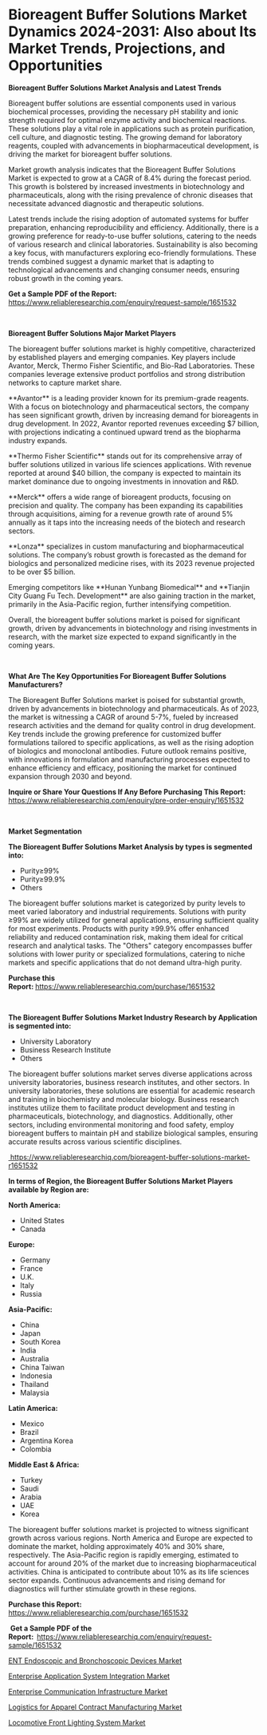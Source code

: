 <p><h1>Bioreagent Buffer Solutions Market Dynamics 2024-2031: Also about Its Market Trends, Projections, and Opportunities</h1></p><p><strong>Bioreagent Buffer Solutions Market Analysis and Latest Trends</strong></p>
<p><p>Bioreagent buffer solutions are essential components used in various biochemical processes, providing the necessary pH stability and ionic strength required for optimal enzyme activity and biochemical reactions. These solutions play a vital role in applications such as protein purification, cell culture, and diagnostic testing. The growing demand for laboratory reagents, coupled with advancements in biopharmaceutical development, is driving the market for bioreagent buffer solutions.</p><p>Market growth analysis indicates that the Bioreagent Buffer Solutions Market is expected to grow at a CAGR of 8.4% during the forecast period. This growth is bolstered by increased investments in biotechnology and pharmaceuticals, along with the rising prevalence of chronic diseases that necessitate advanced diagnostic and therapeutic solutions. </p><p>Latest trends include the rising adoption of automated systems for buffer preparation, enhancing reproducibility and efficiency. Additionally, there is a growing preference for ready-to-use buffer solutions, catering to the needs of various research and clinical laboratories. Sustainability is also becoming a key focus, with manufacturers exploring eco-friendly formulations. These trends combined suggest a dynamic market that is adapting to technological advancements and changing consumer needs, ensuring robust growth in the coming years.</p></p>
<p><strong>Get a Sample PDF of the Report:&nbsp;</strong> <a href="https://www.reliableresearchiq.com/enquiry/request-sample/1651532?utm_campaign=1159&utm_medium=2&utm_source=Github&utm_content=ia&utm_term=08122024&utm_id=bioreagent-buffer-solutions">https://www.reliableresearchiq.com/enquiry/request-sample/1651532</a></p>
<p>&nbsp;</p>
<p><strong>Bioreagent Buffer Solutions Major Market Players</strong></p>
<p><p>The bioreagent buffer solutions market is highly competitive, characterized by established players and emerging companies. Key players include Avantor, Merck, Thermo Fisher Scientific, and Bio-Rad Laboratories. These companies leverage extensive product portfolios and strong distribution networks to capture market share.</p><p>**Avantor** is a leading provider known for its premium-grade reagents. With a focus on biotechnology and pharmaceutical sectors, the company has seen significant growth, driven by increasing demand for bioreagents in drug development. In 2022, Avantor reported revenues exceeding $7 billion, with projections indicating a continued upward trend as the biopharma industry expands.</p><p>**Thermo Fisher Scientific** stands out for its comprehensive array of buffer solutions utilized in various life sciences applications. With revenue reported at around $40 billion, the company is expected to maintain its market dominance due to ongoing investments in innovation and R&D.</p><p>**Merck** offers a wide range of bioreagent products, focusing on precision and quality. The company has been expanding its capabilities through acquisitions, aiming for a revenue growth rate of around 5% annually as it taps into the increasing needs of the biotech and research sectors.</p><p>**Lonza** specializes in custom manufacturing and biopharmaceutical solutions. The company’s robust growth is forecasted as the demand for biologics and personalized medicine rises, with its 2023 revenue projected to be over $5 billion.</p><p>Emerging competitors like **Hunan Yunbang Biomedical** and **Tianjin City Guang Fu Tech. Development** are also gaining traction in the market, primarily in the Asia-Pacific region, further intensifying competition.</p><p>Overall, the bioreagent buffer solutions market is poised for significant growth, driven by advancements in biotechnology and rising investments in research, with the market size expected to expand significantly in the coming years.</p></p>
<p>&nbsp;</p>
<p><strong>What Are The Key Opportunities For Bioreagent Buffer Solutions Manufacturers?</strong></p>
<p><p>The Bioreagent Buffer Solutions market is poised for substantial growth, driven by advancements in biotechnology and pharmaceuticals. As of 2023, the market is witnessing a CAGR of around 5-7%, fueled by increased research activities and the demand for quality control in drug development. Key trends include the growing preference for customized buffer formulations tailored to specific applications, as well as the rising adoption of biologics and monoclonal antibodies. Future outlook remains positive, with innovations in formulation and manufacturing processes expected to enhance efficiency and efficacy, positioning the market for continued expansion through 2030 and beyond.</p></p>
<p><strong>Inquire or Share Your Questions If Any Before Purchasing This Report:</strong> <a href="https://www.reliableresearchiq.com/enquiry/pre-order-enquiry/1651532?utm_campaign=1159&utm_medium=2&utm_source=Github&utm_content=ia&utm_term=08122024&utm_id=bioreagent-buffer-solutions">https://www.reliableresearchiq.com/enquiry/pre-order-enquiry/1651532</a></p>
<p>&nbsp;</p>
<p><strong>Market Segmentation</strong></p>
<p><strong>The Bioreagent Buffer Solutions Market Analysis by types is segmented into:</strong></p>
<p><ul><li>Purity≥99%</li><li>Purity≥99.9%</li><li>Others</li></ul></p>
<p><p>The bioreagent buffer solutions market is categorized by purity levels to meet varied laboratory and industrial requirements. Solutions with purity ≥99% are widely utilized for general applications, ensuring sufficient quality for most experiments. Products with purity ≥99.9% offer enhanced reliability and reduced contamination risk, making them ideal for critical research and analytical tasks. The "Others" category encompasses buffer solutions with lower purity or specialized formulations, catering to niche markets and specific applications that do not demand ultra-high purity.</p></p>
<p><strong>Purchase this Report:&nbsp;</strong><a href="https://www.reliableresearchiq.com/purchase/1651532?utm_campaign=1159&utm_medium=2&utm_source=Github&utm_content=ia&utm_term=08122024&utm_id=bioreagent-buffer-solutions">https://www.reliableresearchiq.com/purchase/1651532</a></p>
<p>&nbsp;</p>
<p><strong>The Bioreagent Buffer Solutions Market Industry Research by Application is segmented into:</strong></p>
<p><ul><li>University Laboratory</li><li>Business Research Institute</li><li>Others</li></ul></p>
<p><p>The bioreagent buffer solutions market serves diverse applications across university laboratories, business research institutes, and other sectors. In university laboratories, these solutions are essential for academic research and training in biochemistry and molecular biology. Business research institutes utilize them to facilitate product development and testing in pharmaceuticals, biotechnology, and diagnostics. Additionally, other sectors, including environmental monitoring and food safety, employ bioreagent buffers to maintain pH and stabilize biological samples, ensuring accurate results across various scientific disciplines.</p></p>
<p><a href="https://www.reliableresearchiq.com/bioreagent-buffer-solutions-market-r1651532?utm_campaign=1159&utm_medium=2&utm_source=Github&utm_content=ia&utm_term=08122024&utm_id=bioreagent-buffer-solutions">&nbsp;https://www.reliableresearchiq.com/bioreagent-buffer-solutions-market-r1651532</a></p>
<p><strong>In terms of Region, the Bioreagent Buffer Solutions Market Players available by Region are:</strong></p>
<p>
    <p> <strong> North America: </strong>
        <ul>
            <li>United States</li>
            <li>Canada</li>
        </ul>
        </p> 
    <p> <strong> Europe: </strong>
        <ul>
            <li>Germany</li>
            <li>France</li>
            <li>U.K.</li>
            <li>Italy</li>
            <li>Russia</li>
        </ul>
        </p> 
    <p> <strong> Asia-Pacific: </strong>
        <ul>
            <li>China</li>
            <li>Japan</li>
            <li>South Korea</li>
            <li>India</li>
            <li>Australia</li>
            <li>China Taiwan</li>
            <li>Indonesia</li>
            <li>Thailand</li>
            <li>Malaysia</li>
        </ul>
        </p> 
    <p> <strong> Latin America: </strong>
        <ul>
            <li>Mexico</li>
            <li>Brazil</li>
            <li>Argentina Korea</li>
            <li>Colombia</li>
        </ul>
        </p> 
    <p> <strong> Middle East & Africa: </strong>
        <ul>
            <li>Turkey</li>
            <li>Saudi</li>
            <li>Arabia</li>
            <li>UAE</li>
            <li>Korea</li>
        </ul>
    </p>
    </p>
<p><p>The bioreagent buffer solutions market is projected to witness significant growth across various regions. North America and Europe are expected to dominate the market, holding approximately 40% and 30% share, respectively. The Asia-Pacific region is rapidly emerging, estimated to account for around 20% of the market due to increasing biopharmaceutical activities. China is anticipated to contribute about 10% as its life sciences sector expands. Continuous advancements and rising demand for diagnostics will further stimulate growth in these regions.</p></p>
<p><strong>Purchase this Report: </strong><a href="https://www.reliableresearchiq.com/purchase/1651532?utm_campaign=1159&utm_medium=2&utm_source=Github&utm_content=ia&utm_term=08122024&utm_id=bioreagent-buffer-solutions">https://www.reliableresearchiq.com/purchase/1651532</a></p>
<p>&nbsp;<strong>Get a Sample PDF of the Report:&nbsp;&nbsp;</strong><a href="https://www.reliableresearchiq.com/enquiry/request-sample/1651532?utm_campaign=1159&utm_medium=2&utm_source=Github&utm_content=ia&utm_term=08122024&utm_id=bioreagent-buffer-solutions">https://www.reliableresearchiq.com/enquiry/request-sample/1651532</a></p>
<p><strong></strong></p>
<p><p><a href="https://www.linkedin.com/pulse/analytics-driven-insights-ent-endoscopic-bronchoscopic-devices-vypof?utm_campaign=1159&utm_medium=2&utm_source=Github&utm_content=ia&utm_term=08122024&utm_id=bioreagent-buffer-solutions">ENT Endoscopic and Bronchoscopic Devices Market</a></p><p><a href="https://www.linkedin.com/pulse/enterprise-application-system-integration-market-scope-shows-pcv8e?utm_campaign=1159&utm_medium=2&utm_source=Github&utm_content=ia&utm_term=08122024&utm_id=bioreagent-buffer-solutions">Enterprise Application System Integration Market</a></p><p><a href="https://www.linkedin.com/pulse/projected-revenue-growth-enterprise-communication-infrastructure-hxazf?utm_campaign=1159&utm_medium=2&utm_source=Github&utm_content=ia&utm_term=08122024&utm_id=bioreagent-buffer-solutions">Enterprise Communication Infrastructure Market</a></p><p><a href="https://www.linkedin.com/pulse/logistics-apparel-contract-manufacturing-market-size-insights-lw1ye?utm_campaign=1159&utm_medium=2&utm_source=Github&utm_content=ia&utm_term=08122024&utm_id=bioreagent-buffer-solutions">Logistics for Apparel Contract Manufacturing Market</a></p><p><a href="https://www.linkedin.com/pulse/how-new-trends-shaping-locomotive-front-lighting-system-hx5hc?utm_campaign=1159&utm_medium=2&utm_source=Github&utm_content=ia&utm_term=08122024&utm_id=bioreagent-buffer-solutions">Locomotive Front Lighting System Market</a></p></p>